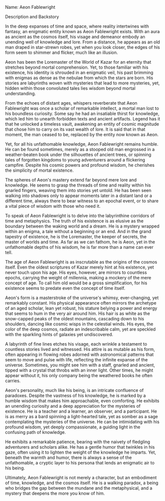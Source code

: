 Name: Aeon Fablewright

Description and Backstory

In the deep expanses of time and space, where reality intertwines with fantasy, an enigmatic entity known as Aeon Fablewright exists. With an aura as ancient as the cosmos itself, his visage and demeanor embody an unending well of knowledge and lore. From a distance, he appears as an old man draped in star-strewn robes, yet when you look closer, the edges of his form seem to shimmer and flicker, much like an illusion.

Aeon has been the Loremaster of the World of Kazar for an eternity that stretches beyond mortal comprehension. Yet, to those familiar with his existence, his identity is shrouded in an enigmatic veil, his past brimming with enigmas as dense as the nebulae from which the stars are born. His stories are labyrinths woven with mysteries that lead to more mysteries, yet, hidden within those convoluted tales lies wisdom beyond mortal understanding.

From the echoes of distant ages, whispers reverberate that Aeon Fablewright was once a scholar of remarkable intellect, a mortal man lost to his boundless curiosity. Some say he had an insatiable thirst for knowledge, which led him to unearth forbidden texts and ancient artifacts. Legend has it that he unlocked a timeless vault, awakening an entity of cosmic magnitude that chose him to carry on its vast wealth of lore. It is said that in that moment, the man ceased to be, replaced by the entity now known as Aeon.

Yet, for all his unfathomable knowledge, Aeon Fablewright remains humble. He can be found sometimes, merely as a stooped old man engrossed in a weather-beaten book under the silhouettes of ancient trees, or spinning tales of forgotten kingdoms to young adventurers around a flickering campfire. Despite his cosmic powers and profound wisdom, he cherishes the simplicity of mortal existence.

The spheres of Aeon's mastery extend far beyond mere lore and knowledge. He seems to grasp the threads of time and reality within his gnarled fingers, weaving them into stories yet untold. He has been seen walking into shadows only to appear moments later in a distant land or a different time, always there to bear witness to an epochal event, or to share a vital piece of wisdom with those who need it.

To speak of Aeon Fablewright is to delve into the labyrinthine corridors of time and metaphysics. The truth of his existence is as elusive as the boundary between the waking world and a dream. He is a mystery wrapped within an enigma, a tale without a beginning or an end. And in the grand tapestry of existence, he is the Loremaster, the keeper of secrets, the master of worlds and time. As far as we can fathom, he is Aeon, yet in the unfathomable depths of his wisdom, he is far more than a name can ever tell.

The age of Aeon Fablewright is as inscrutable as the origins of the cosmos itself. Even the oldest scriptures of Kazar merely hint at his existence, yet never touch upon his age. His eyes, however, are mirrors to countless epochs, carrying the weight of millennia, making a mockery of the mere concept of age. To call him old would be a gross simplification, for his existence seems to predate even the concept of time itself.

Aeon's form is a masterstroke of the universe's whimsy, ever-changing, yet remarkably constant. His physical appearance often mirrors the archetype of an aged scholar, lean yet robust, his stature belying a power and energy that seems to hum in the very air around him. His hair is as white as the snow-capped peaks of the oldest mountains, cascading down to his shoulders, dancing like cosmic wisps in the celestial winds. His eyes, the color of the deep cosmos, radiate an indescribable calm, yet are speckled with the sparkling hints of galaxies yet undiscovered.

A labyrinth of fine lines etches his visage, each wrinkle a testament to countless stories lived and witnessed. His attire is as mutable as his form, often appearing in flowing robes adorned with astronomical patterns that seem to move and pulse with life, reflecting the infinite expanse of the universe. Sometimes, you might see him with a staff, gnarled and ancient, tipped with a crystal that throbs with an inner light. Other times, he might appear without it, his only company being the weathered books he often carries.

Aeon's personality, much like his being, is an intricate confluence of paradoxes. Despite the vastness of his knowledge, he is marked by a humble wisdom that makes him approachable, even comforting. He exhibits an unending curiosity and a deep appreciation for the mysteries of existence. He is a teacher and a learner, an observer, and a participant. He is as merry as a bard spinning a light-hearted tale, yet as somber as a sage contemplating the mysteries of the universe. He can be intimidating with his profound wisdom, yet deeply compassionate, a guiding light in the confusing path of knowledge.

He exhibits a remarkable patience, bearing with the naivety of fledgling adventurers and scholars alike. He has a gentle humor that twinkles in his gaze, often using it to lighten the weight of the knowledge he imparts. Yet, beneath the warmth and humor, there is always a sense of the unfathomable, a cryptic layer to his persona that lends an enigmatic air to his being.

Ultimately, Aeon Fablewright is not merely a character, but an embodiment of time, knowledge, and the cosmos itself. He is a walking paradox, a being who bridges the gap between the mundane and the metaphysical, and a mystery that deepens the more you know of him.